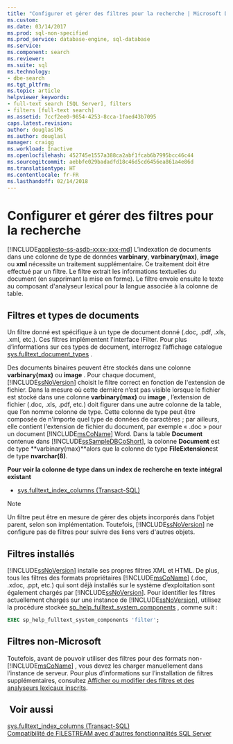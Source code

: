 ```yaml
---
title: "Configurer et gérer des filtres pour la recherche | Microsoft Docs"
ms.custom: 
ms.date: 03/14/2017
ms.prod: sql-non-specified
ms.prod_service: database-engine, sql-database
ms.service: 
ms.component: search
ms.reviewer: 
ms.suite: sql
ms.technology:
- dbe-search
ms.tgt_pltfrm: 
ms.topic: article
helpviewer_keywords:
- full-text search [SQL Server], filters
- filters [full-text search]
ms.assetid: 7ccf2ee0-9854-4253-8cca-1faed43b7095
caps.latest.revision: 
author: douglaslMS
ms.author: douglasl
manager: craigg
ms.workload: Inactive
ms.openlocfilehash: 452745e1557a388ca2abf1fcab6b7995bcc46c44
ms.sourcegitcommit: aebbfe029badadfd18c46d5cd6456ea861a4e86d
ms.translationtype: HT
ms.contentlocale: fr-FR
ms.lasthandoff: 02/14/2018
---
```

# <a name="configure-and-manage-filters-for-search"></a>Configurer et gérer des filtres pour la recherche
[!INCLUDE[appliesto-ss-asdb-xxxx-xxx-md](../../includes/appliesto-ss-asdb-xxxx-xxx-md.md)]
L’indexation de documents dans une colonne de type de données **varbinary**, **varbinary(max)**, **image** ou **xml** nécessite un traitement supplémentaire. Ce traitement doit être effectué par un filtre. Le filtre extrait les informations textuelles du document (en supprimant la mise en forme). Le filtre envoie ensuite le texte au composant d'analyseur lexical pour la langue associée à la colonne de table.  
 
## <a name="filters-and-document-types"></a>Filtres et types de documents
Un filtre donné est spécifique à un type de document donné (.doc, .pdf, .xls, .xml, etc.). Ces filtres implémentent l'interface IFilter. Pour plus d’informations sur ces types de document, interrogez l’affichage catalogue [sys.fulltext_document_types](../../relational-databases/system-catalog-views/sys-fulltext-document-types-transact-sql.md) .  
  
Des documents binaires peuvent être stockés dans une colonne **varbinary(max)** ou **image** . Pour chaque document, [!INCLUDE[ssNoVersion](../../includes/ssnoversion-md.md)] choisit le filtre correct en fonction de l'extension de fichier. Dans la mesure où cette dernière n’est pas visible lorsque le fichier est stocké dans une colonne **varbinary(max)** ou **image** , l’extension de fichier (.doc, .xls, .pdf, etc.) doit figurer dans une autre colonne de la table, que l’on nomme colonne de type. Cette colonne de type peut être composée de n'importe quel type de données de caractères ; par ailleurs, elle contient l'extension de fichier du document, par exemple « .doc » pour un document [!INCLUDE[msCoName](../../includes/msconame-md.md)] Word. Dans la table **Document** contenue dans [!INCLUDE[ssSampleDBCoShort](../../includes/sssampledbcoshort-md.md)], la colonne **Document** est de type **varbinary(max)**alors que la colonne de type **FileExtension**est de type **nvarchar(8)**.  

**Pour voir la colonne de type dans un index de recherche en texte intégral existant**  
  
-   [sys.fulltext_index_columns &#40;Transact-SQL&#41;](../../relational-databases/system-catalog-views/sys-fulltext-index-columns-transact-sql.md)  
  
> [!NOTE]  
>  Un filtre peut être en mesure de gérer des objets incorporés dans l'objet parent, selon son implémentation. Toutefois, [!INCLUDE[ssNoVersion](../../includes/ssnoversion-md.md)] ne configure pas de filtres pour suivre des liens vers d'autres objets.  

## <a name="installed-filters"></a>Filtres installés 
[!INCLUDE[ssNoVersion](../../includes/ssnoversion-md.md)] installe ses propres filtres XML et HTML. De plus, tous les filtres des formats propriétaires [!INCLUDE[msCoName](../../includes/msconame-md.md)] (.doc, .xdoc, .ppt, etc.) qui sont déjà installés sur le système d’exploitation sont également chargés par [!INCLUDE[ssNoVersion](../../includes/ssnoversion-md.md)]. Pour identifier les filtres actuellement chargés sur une instance de [!INCLUDE[ssNoVersion](../../includes/ssnoversion-md.md)], utilisez la procédure stockée [sp_help_fulltext_system_components](../../relational-databases/system-stored-procedures/sp-help-fulltext-system-components-transact-sql.md) , comme suit :  
  
```sql
EXEC sp_help_fulltext_system_components 'filter';   
```  
## <a name="non-microsoft-filters"></a>Filtres non-Microsoft
Toutefois, avant de pouvoir utiliser des filtres pour des formats non-[!INCLUDE[msCoName](../../includes/msconame-md.md)] , vous devez les charger manuellement dans l’instance de serveur. Pour plus d’informations sur l’installation de filtres supplémentaires, consultez [Afficher ou modifier des filtres et des analyseurs lexicaux inscrits](../../relational-databases/search/view-or-change-registered-filters-and-word-breakers.md).  
  
  
## <a name="see-also"></a> Voir aussi  
 [sys.fulltext_index_columns &#40;Transact-SQL&#41;](../../relational-databases/system-catalog-views/sys-fulltext-index-columns-transact-sql.md)   
 [Compatibilité de FILESTREAM avec d'autres fonctionnalités SQL Server](../../relational-databases/blob/filestream-compatibility-with-other-sql-server-features.md)  
  
  
